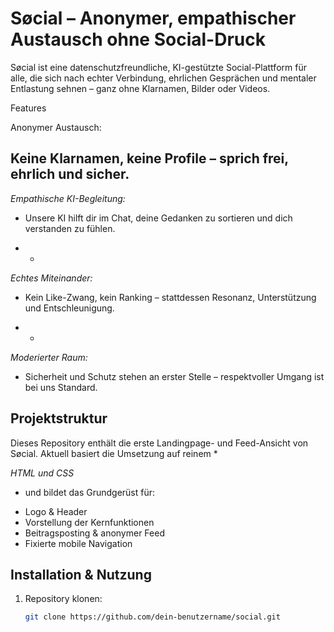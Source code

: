 # Søcial – Anonymer, empathischer Austausch ohne Social-Druck

Søcial ist eine datenschutzfreundliche, KI-gestützte Social-Plattform für alle, die sich nach echter Verbindung, ehrlichen Gesprächen und mentaler Entlastung sehnen – ganz ohne Klarnamen, Bilder oder Videos.

Features


Anonymer Austausch:

Keine Klarnamen, keine Profile – sprich frei, ehrlich und sicher.
- 

*Empathische KI-Begleitung:*

* Unsere KI hilft dir im Chat, deine Gedanken zu sortieren und dich verstanden zu fühlen.
- *

*Echtes Miteinander:*

* Kein Like-Zwang, kein Ranking – stattdessen Resonanz, Unterstützung und Entschleunigung.
- *

*Moderierter Raum:*

* Sicherheit und Schutz stehen an erster Stelle – respektvoller Umgang ist bei uns Standard.

## Projektstruktur

Dieses Repository enthält die erste Landingpage- und Feed-Ansicht von Søcial. Aktuell basiert die Umsetzung auf reinem *

*HTML und CSS*

* und bildet das Grundgerüst für:

- Logo & Header
- Vorstellung der Kernfunktionen
- Beitragsposting & anonymer Feed
- Fixierte mobile Navigation

## Installation & Nutzung

1. Repository klonen:
   ```bash
   git clone https://github.com/dein-benutzername/social.git
